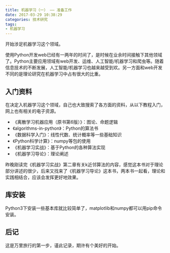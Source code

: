 ```yaml
---
title: 机器学习（一） —— 准备工作
date: 2017-03-29 10:38:29
categories: 技术研究
tags:
- 机器学习
---
```


开始涉足机器学习这个领域。

<!-- more -->

使用Python开发web已经有一两年的时间了，是时候在业余时间接触下其他领域了。Python主要应用领域有web开发、运维、人工智能/机器学习和爬虫等。随着信息技术的不断发展，人工智能/机器学习也越来越受到欢。另一方面和web开发不同的是理论研究在机器学习中占有很大的比重。

## 入门资料

在决定入机器学习这个领域，自己也大致搜索了各方面的资料，从以下教程入门，网上也有相关的电子资源。

- 《离散学习机器应用（原书第6版）》：图论、命题逻辑
- 《algorithms-in-python》：Python的算法书
- 《数据科学入门》：线性代数、统计概率等一些基础知识
- 《Python科学计算》：numpy等包的使用
- 《机器学习实战》：基于Python的各种算法实现
- 《机器学习导论》：理论阐述

昨晚刚读完《机器学习实战》第二章有关k近邻算法的内容，感觉这本书对于理论部分讲述的很少，后来又找来了《机器学习导论》这本书，两本书一起看，理论和实践相结合，应该会发挥更好地效果。

## 库安装

Python3下安装一些基本库就比较简单了，matplotlib和numpy都可以用pip命令安装。

## 后记

这是万里旅行的第一步，谨此记录，期许有个美好的开始。
